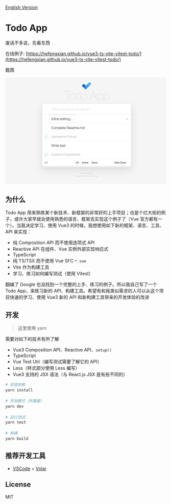[English Version](README.md)

# Todo App

废话不多说，先看东西

在线例子: [https://hefengxian.github.io/vue3-ts-vite-vitest-todo/](https://hefengxian.github.io/vue3-ts-vite-vitest-todo/)

截图

![Todo App Screenshot](docs/assets/Todo_App_Screenshot.png)


## 为什么

Todo App 用来熟练某个新技术、新框架的非常好的上手项目；也是个烂大街的例子，或许大家早就会使用熟悉的语言、框架去实现这个例子了（Vue 官方都有一个）。当我决定学习、使用 Vue3 的时候，我想使用如下新的框架、语言、工具、API 来实现：

- 纯 Composition API 而不使用选项式 API 
- Reactive API 在组件、Vue 实例外部实现响应式
- TypeScript
- 纯 TS/TSX 而不使用 Vue SFC `*.vue`
- Vite 作为构建工具
- 学习、练习如何编写测试（使用 Vitest）

翻编了 Google 也没找到一个完整的上手、练习的例子。所以我自己写了一个 Todo App，来练习新的 API、构建工具。希望有和我类似需求的人可以从这个项目快速的学习、使用 Vue3 新的 API 和新构建工具带来的开发体验的改进


## 开发

> 这里使用 yarn

需要对如下的技术有所了解

- Vue3 Composition API、Reactive API、`setup()`
- TypeScript
- Vue Test Util（编写测试需要了解它的 API）
- Less（样式部分使用 Less 编写）
- Vue3 支持的 JSX 语法（与 React.js JSX 是有些不同的）

```bash
# 安装依赖
yarn install

# 开发模式（热重载）
yarn dev

# 运行测试
yarn test

# 构建
yarn build
```


## 推荐开发工具

- [VSCode](https://code.visualstudio.com/) + [Volar](https://marketplace.visualstudio.com/items?itemName=johnsoncodehk.volar)


## License

MIT

